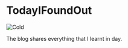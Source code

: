 # TodayIFoundOut

![Cold](http://i.giphy.com/11gexdgC122qK4.gif)

The blog shares everything that I learnt in day.
